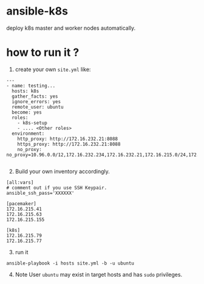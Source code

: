 # ansible-k8s
deploy k8s master and worker nodes automatically.

# how to run it ?
1. create your own `site.yml` like:
```
---
- name: testing...
  hosts: k8s
  gather_facts: yes
  ignore_errors: yes
  remote_user: ubuntu
  become: yes
  roles:
    - k8s-setup
    - .... <Other roles>
  environment:
    http_proxy: http://172.16.232.21:8088
    https_proxy: http://172.16.232.21:8088
    no_proxy: no_proxy=10.96.0.0/12,172.16.232.234,172.16.232.21,172.16.215.0/24,172.16.215.81,.xyz.com,10.244.0.0/16,127.0.0.1
    
```
2. Build your own inventory accordingly.
```
[all:vars]
# comment out if you use SSH Keypair.
ansible_ssh_pass='XXXXXX'

[pacemaker]
172.16.215.41
172.16.215.63
172.16.215.155

[k8s]
172.16.215.79
172.16.215.77
```
3. run it
```
ansible-playbook -i hosts site.yml -b -u ubuntu
```
4. Note
User `ubuntu` may exist in target hosts and has `sudo` privileges.
